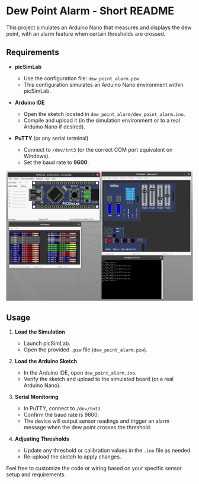 # Dew Point Alarm - Short README

This project simulates an Arduino Nano that measures and displays the dew point, with an alarm feature when certain thresholds are crossed.

## Requirements

- **picSimLab**  
  - Use the configuration file: `dew_point_alarm.pzw`  
  - This configuration simulates an Arduino Nano environment within picSimLab.

- **Arduino IDE**  
  - Open the sketch located in `dew_point_alarm/dew_point_alarm.ino`.  
  - Compile and upload it (in the simulation environment or to a real Arduino Nano if desired).

- **PuTTY** (or any serial terminal)  
  - Connect to `/dev/tnt3` (or the correct COM port equivalent on Windows).  
  - Set the baud rate to **9600**.

![Screenshot PICSimLab](doc/image/Screenshot_PICSimLab.png)

## Usage

1. **Load the Simulation**  
   - Launch picSimLab.  
   - Open the provided `.pzw` file (`dew_point_alarm.pzw`).  

2. **Load the Arduino Sketch**  
   - In the Arduino IDE, open `dew_point_alarm.ino`.  
   - Verify the sketch and upload to the simulated board (or a real Arduino Nano).  

3. **Serial Monitoring**  
   - In PuTTY, connect to `/dev/tnt3`.  
   - Confirm the baud rate is 9600.  
   - The device will output sensor readings and trigger an alarm message when the dew point crosses the threshold.

4. **Adjusting Thresholds**  
   - Update any threshold or calibration values in the `.ino` file as needed.  
   - Re-upload the sketch to apply changes.

Feel free to customize the code or wiring based on your specific sensor setup and requirements.  
